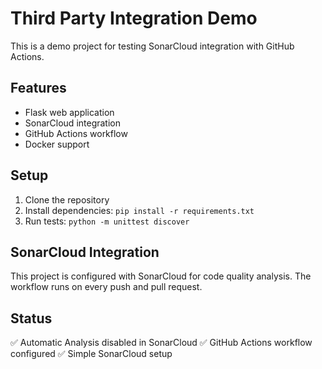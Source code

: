 # Third Party Integration Demo

This is a demo project for testing SonarCloud integration with GitHub Actions.

## Features

- Flask web application
- SonarCloud integration
- GitHub Actions workflow
- Docker support

## Setup

1. Clone the repository
2. Install dependencies: `pip install -r requirements.txt`
3. Run tests: `python -m unittest discover`

## SonarCloud Integration

This project is configured with SonarCloud for code quality analysis.
The workflow runs on every push and pull request.

## Status

✅ Automatic Analysis disabled in SonarCloud
✅ GitHub Actions workflow configured
✅ Simple SonarCloud setup

